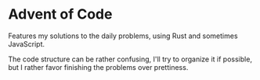 # Advent of Code

Features my solutions to the daily problems, using Rust and sometimes JavaScript.

The code structure can be rather confusing, I'll try to organize it if possible, but I rather favor finishing the problems over prettiness.
